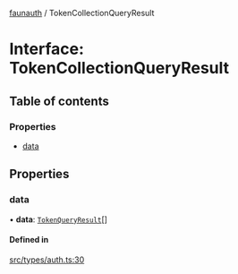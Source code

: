 [faunauth](../index.md) / TokenCollectionQueryResult

# Interface: TokenCollectionQueryResult

## Table of contents

### Properties

- [data](TokenCollectionQueryResult.md#data)

## Properties

### data

• **data**: [`TokenQueryResult`](TokenQueryResult.md)[]

#### Defined in

[src/types/auth.ts:30](https://github.com/alexnitta/faunauth/blob/380e952/src/types/auth.ts#L30)
